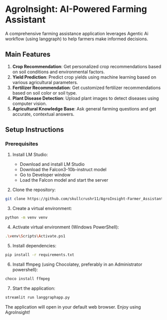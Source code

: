 # AgroInsight: AI-Powered Farming Assistant

A comprehensive farming assistance application leverages Agentic Ai workflow (using langgraph) to help farmers make informed decisions.

## Main Features

1. **Crop Recommendation**: Get personalized crop recommendations based on soil conditions and environmental factors.
2. **Yield Prediction**: Predict crop yields using machine learning based on various agricultural parameters.
3. **Fertilizer Recommendation**: Get customized fertilizer recommendations based on soil color or soil type.
4. **Plant Disease Detection**: Upload plant images to detect diseases using computer vision.
5. **Agricultural Knowledge Base**: Ask general farming questions and get accurate, contextual answers.

## Setup Instructions

### Prerequisites

1. Install LM Studio:
   - Download and install LM Studio
   - Download the Falcon3-10b-instruct model
   - Go to Developer window
   - Load the Falcon model and start the server

2. Clone the repository:
```bash
git clone https://github.com/skullcrushr11/AgroInsight-Farmer_Assistant.git
```

3. Create a virtual environment:
```bash
python -m venv venv
```

4. Activate virtual environment (Windows PowerShell):
```bash
.\venv\Scripts\Activate.ps1
```

5. Install dependencies:
```bash
pip install -r requirements.txt
```

6. Install ffmpeg (using Chocolatey, preferably in an Administrator powershell):
```bash
choco install ffmpeg
```

7. Start the application:
```bash
streamlit run langgraphapp.py
```

The application will open in your default web browser. Enjoy using AgroInsight!
